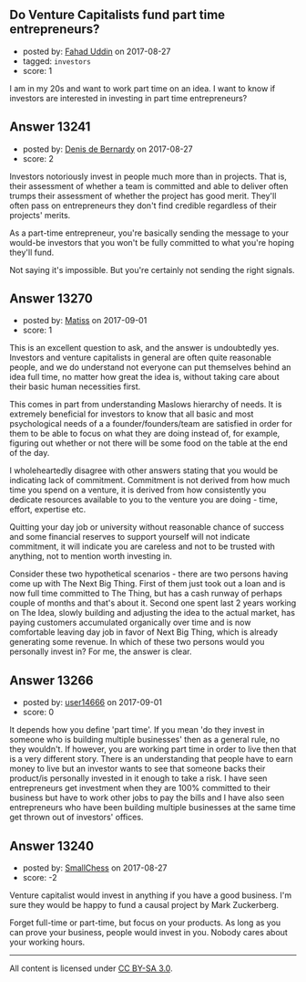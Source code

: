 ## Do Venture Capitalists fund part time entrepreneurs?

- posted by: [Fahad Uddin](https://stackexchange.com/users/160083/fahad-uddin) on 2017-08-27
- tagged: `investors`
- score: 1

I am in my 20s and want to work part time on an idea. I  want to know if investors are interested in investing in part time entrepreneurs?


## Answer 13241

- posted by: [Denis de Bernardy](https://stackexchange.com/users/182468/denis-de-bernardy) on 2017-08-27
- score: 2

Investors notoriously invest in people much more than in projects. That is, their assessment of whether a team is committed and able to deliver often trumps their assessment of whether the project has good merit. They'll often pass on entrepreneurs they don't find credible regardless of their projects' merits.

As a part-time entrepreneur, you're basically sending the message to your would-be investors that you won't be fully committed to what you're hoping they'll fund.

Not saying it's impossible. But you're certainly not sending the right signals.


## Answer 13270

- posted by: [Matiss](https://stackexchange.com/users/1819512/matiss) on 2017-09-01
- score: 1

This is an excellent question to ask, and the answer is undoubtedly yes. Investors and venture capitalists in general are often quite reasonable people, and we do understand not everyone can put themselves behind an idea full time, no matter how great the idea is, without taking care about their basic human necessities first.

This comes in part from understanding Maslows hierarchy of needs. It is extremely beneficial for investors to know that all basic and most psychological needs of a a founder/founders/team are satisfied in order for them to be able to focus on what they are doing instead of, for example, figuring out whether or not there will be some food on the table at the end of the day.

I wholeheartedly disagree with other answers stating that you would be indicating lack of commitment. Commitment is not derived from how much time you spend on a venture, it is derived from how consistently you dedicate resources available to you to the venture you are doing - time, effort, expertise etc.

Quitting your day job or university without reasonable chance of success and some financial reserves to support yourself will not indicate commitment, it will indicate you are careless and not to be trusted with anything, not to mention worth investing in.

Consider these two hypothetical scenarios - there are two persons having come up with The Next Big Thing. First of them just took out a loan and is now full time committed to The Thing, but has a cash runway of perhaps couple of months and that's about it. Second one spent last 2 years working on The Idea, slowly building and adjusting the idea to the actual market, has paying customers accumulated organically over time and is now comfortable leaving day job in favor of Next Big Thing, which is already generating some revenue. In which of these two persons would you personally invest in? For me, the answer is clear.


## Answer 13266

- posted by: [user14666](https://stackexchange.com/users/11671626/user14666) on 2017-09-01
- score: 0

It depends how you define 'part time'. If you mean 'do they invest in someone who is building multiple businesses' then as a general rule, no they wouldn't. If however, you are working part time in order to live then that is a very different story. There is an understanding that people have to earn money to live but an investor wants to see that someone backs their product/is personally invested in it enough to take a risk. I have seen entrepreneurs get investment when they are 100% committed to their business but have to work other jobs to pay the bills and I have also seen entrepreneurs who have been building multiple businesses at the same time get thrown out of investors' offices. 


## Answer 13240

- posted by: [SmallChess](https://stackexchange.com/users/124226/smallchess) on 2017-08-27
- score: -2

Venture capitalist would invest in anything if you have a good business. I'm sure they would be happy to fund a causal project by Mark Zuckerberg.

Forget full-time or part-time, but focus on your products. As long as you can prove your business, people would invest in you. Nobody cares about your working hours.



---

All content is licensed under [CC BY-SA 3.0](https://creativecommons.org/licenses/by-sa/3.0/).
